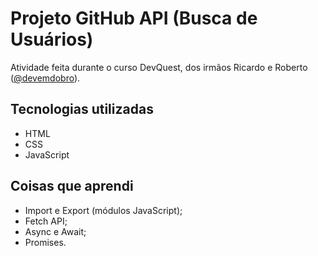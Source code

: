 # Projeto GitHub API (Busca de Usuários)

Atividade feita durante o curso DevQuest, dos irmãos Ricardo e Roberto (<a href="https://www.instagram.com/devemdobro" target="_blank">@devemdobro</a>).

## Tecnologias utilizadas

- HTML
- CSS
- JavaScript

## Coisas que aprendi

- Import e Export (módulos JavaScript);
- Fetch API;
- Async e Await;
- Promises.



